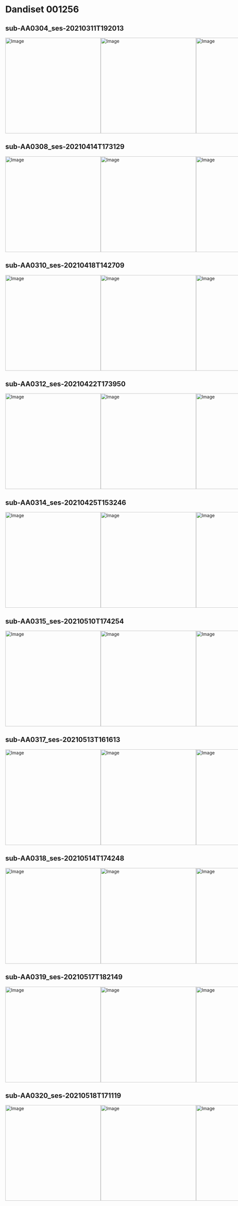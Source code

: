 # Dandiset 001256

## sub-AA0304_ses-20210311T192013

<div style="display: flex; justify-content: space-between;">
  <img src="https://lindi.neurosift.org/tmp/dandi/dandiset-001256/genie/sessions/sub-AA0304_ses-20210311T192013/pupil_video_single_frame.png?cb=x7plf" alt="Image" width="300" />
  <img src="https://lindi.neurosift.org/tmp/dandi/dandiset-001256/genie/sessions/sub-AA0304_ses-20210311T192013/two_photon_video_single_frame.png?cb=99nn6" alt="Image" width="300" />
  <img src="https://lindi.neurosift.org/tmp/dandi/dandiset-001256/genie/sessions/sub-AA0304_ses-20210311T192013/average_pupil_response.png?cb=5vhlc" alt="Image" width="300" />
  <img src="https://lindi.neurosift.org/tmp/dandi/dandiset-001256/genie/sessions/sub-AA0304_ses-20210311T192013/pupil_radius_acquisitions_aligned.png?cb=9sx5k" alt="Image" width="300" />
  <img src="https://lindi.neurosift.org/tmp/dandi/dandiset-001256/genie/sessions/sub-AA0304_ses-20210311T192013/roi_responses_first_acquisition.png?cb=pfwno" alt="Image" width="300" />
</div>

## sub-AA0308_ses-20210414T173129

<div style="display: flex; justify-content: space-between;">
  <img src="https://lindi.neurosift.org/tmp/dandi/dandiset-001256/genie/sessions/sub-AA0308_ses-20210414T173129/pupil_video_single_frame.png?cb=l93nx" alt="Image" width="300" />
  <img src="https://lindi.neurosift.org/tmp/dandi/dandiset-001256/genie/sessions/sub-AA0308_ses-20210414T173129/two_photon_video_single_frame.png?cb=d0tj8" alt="Image" width="300" />
  <img src="https://lindi.neurosift.org/tmp/dandi/dandiset-001256/genie/sessions/sub-AA0308_ses-20210414T173129/average_pupil_response.png?cb=z9dr0" alt="Image" width="300" />
  <img src="https://lindi.neurosift.org/tmp/dandi/dandiset-001256/genie/sessions/sub-AA0308_ses-20210414T173129/pupil_radius_acquisitions_aligned.png?cb=m8doc" alt="Image" width="300" />
  <img src="https://lindi.neurosift.org/tmp/dandi/dandiset-001256/genie/sessions/sub-AA0308_ses-20210414T173129/roi_responses_first_acquisition.png?cb=n5coy" alt="Image" width="300" />
</div>

## sub-AA0310_ses-20210418T142709

<div style="display: flex; justify-content: space-between;">
  <img src="https://lindi.neurosift.org/tmp/dandi/dandiset-001256/genie/sessions/sub-AA0310_ses-20210418T142709/pupil_video_single_frame.png?cb=p7q4l" alt="Image" width="300" />
  <img src="https://lindi.neurosift.org/tmp/dandi/dandiset-001256/genie/sessions/sub-AA0310_ses-20210418T142709/two_photon_video_single_frame.png?cb=5u8n1" alt="Image" width="300" />
  <img src="https://lindi.neurosift.org/tmp/dandi/dandiset-001256/genie/sessions/sub-AA0310_ses-20210418T142709/average_pupil_response.png?cb=8ns14" alt="Image" width="300" />
  <img src="https://lindi.neurosift.org/tmp/dandi/dandiset-001256/genie/sessions/sub-AA0310_ses-20210418T142709/pupil_radius_acquisitions_aligned.png?cb=ygq5k" alt="Image" width="300" />
  <img src="https://lindi.neurosift.org/tmp/dandi/dandiset-001256/genie/sessions/sub-AA0310_ses-20210418T142709/roi_responses_first_acquisition.png?cb=fuewx" alt="Image" width="300" />
</div>

## sub-AA0312_ses-20210422T173950

<div style="display: flex; justify-content: space-between;">
  <img src="https://lindi.neurosift.org/tmp/dandi/dandiset-001256/genie/sessions/sub-AA0312_ses-20210422T173950/pupil_video_single_frame.png?cb=ui4e2" alt="Image" width="300" />
  <img src="https://lindi.neurosift.org/tmp/dandi/dandiset-001256/genie/sessions/sub-AA0312_ses-20210422T173950/two_photon_video_single_frame.png?cb=4ic2h" alt="Image" width="300" />
  <img src="https://lindi.neurosift.org/tmp/dandi/dandiset-001256/genie/sessions/sub-AA0312_ses-20210422T173950/average_pupil_response.png?cb=0hxe2" alt="Image" width="300" />
  <img src="https://lindi.neurosift.org/tmp/dandi/dandiset-001256/genie/sessions/sub-AA0312_ses-20210422T173950/pupil_radius_acquisitions_aligned.png?cb=ps96l" alt="Image" width="300" />
  <img src="https://lindi.neurosift.org/tmp/dandi/dandiset-001256/genie/sessions/sub-AA0312_ses-20210422T173950/roi_responses_first_acquisition.png?cb=fyiy8" alt="Image" width="300" />
</div>

## sub-AA0314_ses-20210425T153246

<div style="display: flex; justify-content: space-between;">
  <img src="https://lindi.neurosift.org/tmp/dandi/dandiset-001256/genie/sessions/sub-AA0314_ses-20210425T153246/pupil_video_single_frame.png?cb=9r597" alt="Image" width="300" />
  <img src="https://lindi.neurosift.org/tmp/dandi/dandiset-001256/genie/sessions/sub-AA0314_ses-20210425T153246/two_photon_video_single_frame.png?cb=ujaop" alt="Image" width="300" />
  <img src="https://lindi.neurosift.org/tmp/dandi/dandiset-001256/genie/sessions/sub-AA0314_ses-20210425T153246/average_pupil_response.png?cb=ab4nu" alt="Image" width="300" />
  <img src="https://lindi.neurosift.org/tmp/dandi/dandiset-001256/genie/sessions/sub-AA0314_ses-20210425T153246/pupil_radius_acquisitions_aligned.png?cb=4jtkv" alt="Image" width="300" />
  <img src="https://lindi.neurosift.org/tmp/dandi/dandiset-001256/genie/sessions/sub-AA0314_ses-20210425T153246/roi_responses_first_acquisition.png?cb=tkcvb" alt="Image" width="300" />
</div>

## sub-AA0315_ses-20210510T174254

<div style="display: flex; justify-content: space-between;">
  <img src="https://lindi.neurosift.org/tmp/dandi/dandiset-001256/genie/sessions/sub-AA0315_ses-20210510T174254/pupil_video_single_frame.png?cb=keh7p" alt="Image" width="300" />
  <img src="https://lindi.neurosift.org/tmp/dandi/dandiset-001256/genie/sessions/sub-AA0315_ses-20210510T174254/two_photon_video_single_frame.png?cb=h75yb" alt="Image" width="300" />
  <img src="https://lindi.neurosift.org/tmp/dandi/dandiset-001256/genie/sessions/sub-AA0315_ses-20210510T174254/average_pupil_response.png?cb=uy8vm" alt="Image" width="300" />
  <img src="https://lindi.neurosift.org/tmp/dandi/dandiset-001256/genie/sessions/sub-AA0315_ses-20210510T174254/pupil_radius_acquisitions_aligned.png?cb=m3qeu" alt="Image" width="300" />
  <img src="https://lindi.neurosift.org/tmp/dandi/dandiset-001256/genie/sessions/sub-AA0315_ses-20210510T174254/roi_responses_first_acquisition.png?cb=pjlwc" alt="Image" width="300" />
</div>

## sub-AA0317_ses-20210513T161613

<div style="display: flex; justify-content: space-between;">
  <img src="https://lindi.neurosift.org/tmp/dandi/dandiset-001256/genie/sessions/sub-AA0317_ses-20210513T161613/pupil_video_single_frame.png?cb=a5m0g" alt="Image" width="300" />
  <img src="https://lindi.neurosift.org/tmp/dandi/dandiset-001256/genie/sessions/sub-AA0317_ses-20210513T161613/two_photon_video_single_frame.png?cb=9gx3e" alt="Image" width="300" />
  <img src="https://lindi.neurosift.org/tmp/dandi/dandiset-001256/genie/sessions/sub-AA0317_ses-20210513T161613/average_pupil_response.png?cb=luujz" alt="Image" width="300" />
  <img src="https://lindi.neurosift.org/tmp/dandi/dandiset-001256/genie/sessions/sub-AA0317_ses-20210513T161613/pupil_radius_acquisitions_aligned.png?cb=akrqe" alt="Image" width="300" />
  <img src="https://lindi.neurosift.org/tmp/dandi/dandiset-001256/genie/sessions/sub-AA0317_ses-20210513T161613/roi_responses_first_acquisition.png?cb=82kuq" alt="Image" width="300" />
</div>

## sub-AA0318_ses-20210514T174248

<div style="display: flex; justify-content: space-between;">
  <img src="https://lindi.neurosift.org/tmp/dandi/dandiset-001256/genie/sessions/sub-AA0318_ses-20210514T174248/pupil_video_single_frame.png?cb=rzqhk" alt="Image" width="300" />
  <img src="https://lindi.neurosift.org/tmp/dandi/dandiset-001256/genie/sessions/sub-AA0318_ses-20210514T174248/two_photon_video_single_frame.png?cb=vleum" alt="Image" width="300" />
  <img src="https://lindi.neurosift.org/tmp/dandi/dandiset-001256/genie/sessions/sub-AA0318_ses-20210514T174248/average_pupil_response.png?cb=dyeym" alt="Image" width="300" />
  <img src="https://lindi.neurosift.org/tmp/dandi/dandiset-001256/genie/sessions/sub-AA0318_ses-20210514T174248/pupil_radius_acquisitions_aligned.png?cb=8cyly" alt="Image" width="300" />
  <img src="https://lindi.neurosift.org/tmp/dandi/dandiset-001256/genie/sessions/sub-AA0318_ses-20210514T174248/roi_responses_first_acquisition.png?cb=w1izu" alt="Image" width="300" />
</div>

## sub-AA0319_ses-20210517T182149

<div style="display: flex; justify-content: space-between;">
  <img src="https://lindi.neurosift.org/tmp/dandi/dandiset-001256/genie/sessions/sub-AA0319_ses-20210517T182149/pupil_video_single_frame.png?cb=ant37" alt="Image" width="300" />
  <img src="https://lindi.neurosift.org/tmp/dandi/dandiset-001256/genie/sessions/sub-AA0319_ses-20210517T182149/two_photon_video_single_frame.png?cb=5wrmd" alt="Image" width="300" />
  <img src="https://lindi.neurosift.org/tmp/dandi/dandiset-001256/genie/sessions/sub-AA0319_ses-20210517T182149/average_pupil_response.png?cb=3bxhf" alt="Image" width="300" />
  <img src="https://lindi.neurosift.org/tmp/dandi/dandiset-001256/genie/sessions/sub-AA0319_ses-20210517T182149/pupil_radius_acquisitions_aligned.png?cb=mzx6y" alt="Image" width="300" />
  <img src="https://lindi.neurosift.org/tmp/dandi/dandiset-001256/genie/sessions/sub-AA0319_ses-20210517T182149/roi_responses_first_acquisition.png?cb=hj9oc" alt="Image" width="300" />
</div>

## sub-AA0320_ses-20210518T171119

<div style="display: flex; justify-content: space-between;">
  <img src="https://lindi.neurosift.org/tmp/dandi/dandiset-001256/genie/sessions/sub-AA0320_ses-20210518T171119/pupil_video_single_frame.png?cb=v5xu9" alt="Image" width="300" />
  <img src="https://lindi.neurosift.org/tmp/dandi/dandiset-001256/genie/sessions/sub-AA0320_ses-20210518T171119/two_photon_video_single_frame.png?cb=porhp" alt="Image" width="300" />
  <img src="https://lindi.neurosift.org/tmp/dandi/dandiset-001256/genie/sessions/sub-AA0320_ses-20210518T171119/average_pupil_response.png?cb=egqs5" alt="Image" width="300" />
  <img src="https://lindi.neurosift.org/tmp/dandi/dandiset-001256/genie/sessions/sub-AA0320_ses-20210518T171119/pupil_radius_acquisitions_aligned.png?cb=9ui76" alt="Image" width="300" />
  <img src="https://lindi.neurosift.org/tmp/dandi/dandiset-001256/genie/sessions/sub-AA0320_ses-20210518T171119/roi_responses_first_acquisition.png?cb=dlkd2" alt="Image" width="300" />
</div>

